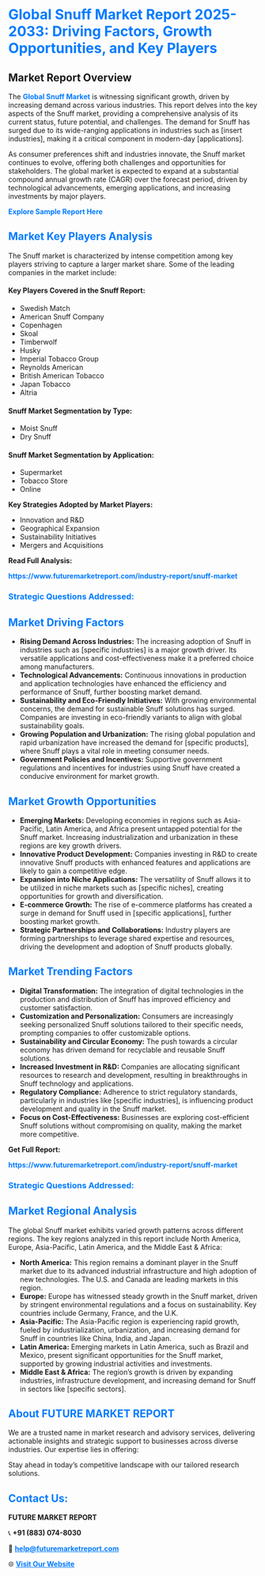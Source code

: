 <h1 style="color: #007BFF;">Global Snuff Market Report 2025-2033: Driving Factors, Growth Opportunities, and Key Players</h1>

<section id="overview">
<h2>Market Report Overview</h2>
<p>The <a href="https://www.futuremarketreport.com/industry-report/snuff-market" style="color: #007BFF; text-decoration: none;"><strong>Global Snuff Market</strong></a> is witnessing significant growth, driven by increasing demand across various industries. This report delves into the key aspects of the Snuff market, providing a comprehensive analysis of its current status, future potential, and challenges. The demand for Snuff has surged due to its wide-ranging applications in industries such as [insert industries], making it a critical component in modern-day [applications].</p>
<p>As consumer preferences shift and industries innovate, the Snuff market continues to evolve, offering both challenges and opportunities for stakeholders. The global market is expected to expand at a substantial compound annual growth rate (CAGR) over the forecast period, driven by technological advancements, emerging applications, and increasing investments by major players.</p>
</section>

<section id="overview">
<p><a href="https://www.futuremarketreport.com/request-sample/reportId=40903" style="color: #007BFF; text-decoration: none;"><strong>Explore Sample Report Here</strong></a></p>
</section>

<section id="key-players">
<h2 style="color: #007BFF;">Market Key Players Analysis</h2>
<p>The Snuff market is characterized by intense competition among key players striving to capture a larger market share. Some of the leading companies in the market include:</p>
<h4>Key Players Covered in the Snuff Report:</h4>
<ul><li>Swedish Match</li><li>American Snuff Company</li><li>Copenhagen</li><li>Skoal</li><li>Timberwolf</li><li>Husky</li><li>Imperial Tobacco Group</li><li>Reynolds American</li><li>British American Tobacco</li><li>Japan Tobacco</li><li>Altria</li></ul>
<h4>Snuff Market Segmentation by Type:</h4>
<ul><li>Moist Snuff</li><li>Dry Snuff</li></ul>

<h4>Snuff Market Segmentation by Application:</h4>
<ul><li>Supermarket</li><li>Tobacco Store</li><li>Online</li></ul>
<p><strong>Key Strategies Adopted by Market Players:</strong></p>
<ul>
<li>Innovation and R&D</li>
<li>Geographical Expansion</li>
<li>Sustainability Initiatives</li>
<li>Mergers and Acquisitions</li>
</ul>
</section>

<section>
<p><strong>Read Full Analysis: </strong></p><a href="https://www.futuremarketreport.com/industry-report/snuff-market" style="color: #007BFF; text-decoration: none;"><strong>https://www.futuremarketreport.com/industry-report/snuff-market</strong></a>
<h3 style="color: #007BFF;">Strategic Questions Addressed:</h3>
</section>

<section id="driving-factors">
<h2 style="color: #007BFF;">Market Driving Factors</h2>
<ul>
<li><strong>Rising Demand Across Industries:</strong> The increasing adoption of Snuff in industries such as [specific industries] is a major growth driver. Its versatile applications and cost-effectiveness make it a preferred choice among manufacturers.</li>
<li><strong>Technological Advancements:</strong> Continuous innovations in production and application technologies have enhanced the efficiency and performance of Snuff, further boosting market demand.</li>
<li><strong>Sustainability and Eco-Friendly Initiatives:</strong> With growing environmental concerns, the demand for sustainable Snuff solutions has surged. Companies are investing in eco-friendly variants to align with global sustainability goals.</li>
<li><strong>Growing Population and Urbanization:</strong> The rising global population and rapid urbanization have increased the demand for [specific products], where Snuff plays a vital role in meeting consumer needs.</li>
<li><strong>Government Policies and Incentives:</strong> Supportive government regulations and incentives for industries using Snuff have created a conducive environment for market growth.</li>
</ul>
</section>

<section id="growth-opportunities">
<h2 style="color: #007BFF;">Market Growth Opportunities</h2>
<ul>
<li><strong>Emerging Markets:</strong> Developing economies in regions such as Asia-Pacific, Latin America, and Africa present untapped potential for the Snuff market. Increasing industrialization and urbanization in these regions are key growth drivers.</li>
<li><strong>Innovative Product Development:</strong> Companies investing in R&D to create innovative Snuff products with enhanced features and applications are likely to gain a competitive edge.</li>
<li><strong>Expansion into Niche Applications:</strong> The versatility of Snuff allows it to be utilized in niche markets such as [specific niches], creating opportunities for growth and diversification.</li>
<li><strong>E-commerce Growth:</strong> The rise of e-commerce platforms has created a surge in demand for Snuff used in [specific applications], further boosting market growth.</li>
<li><strong>Strategic Partnerships and Collaborations:</strong> Industry players are forming partnerships to leverage shared expertise and resources, driving the development and adoption of Snuff products globally.</li>
</ul>
</section>

<section id="trending-factors">
<h2 style="color: #007BFF;">Market Trending Factors</h2>
<ul>
<li><strong>Digital Transformation:</strong> The integration of digital technologies in the production and distribution of Snuff has improved efficiency and customer satisfaction.</li>
<li><strong>Customization and Personalization:</strong> Consumers are increasingly seeking personalized Snuff solutions tailored to their specific needs, prompting companies to offer customizable options.</li>
<li><strong>Sustainability and Circular Economy:</strong> The push towards a circular economy has driven demand for recyclable and reusable Snuff solutions.</li>
<li><strong>Increased Investment in R&D:</strong> Companies are allocating significant resources to research and development, resulting in breakthroughs in Snuff technology and applications.</li>
<li><strong>Regulatory Compliance:</strong> Adherence to strict regulatory standards, particularly in industries like [specific industries], is influencing product development and quality in the Snuff market.</li>
<li><strong>Focus on Cost-Effectiveness:</strong> Businesses are exploring cost-efficient Snuff solutions without compromising on quality, making the market more competitive.</li>
</ul>
</section>

<section>
<p><strong>Get Full Report: </strong></p><a href="https://www.futuremarketreport.com/industry-report/snuff-market" style="color: #007BFF; text-decoration: none;"><strong>https://www.futuremarketreport.com/industry-report/snuff-market</strong></a>
<h3 style="color: #007BFF;">Strategic Questions Addressed:</h3>
</section>


<section id="regional-analysis">
<h2 style="color: #007BFF;">Market Regional Analysis</h2>
<p>The global Snuff market exhibits varied growth patterns across different regions. The key regions analyzed in this report include North America, Europe, Asia-Pacific, Latin America, and the Middle East & Africa:</p>
<ul>
<li><strong>North America:</strong> This region remains a dominant player in the Snuff market due to its advanced industrial infrastructure and high adoption of new technologies. The U.S. and Canada are leading markets in this region.</li>
<li><strong>Europe:</strong> Europe has witnessed steady growth in the Snuff market, driven by stringent environmental regulations and a focus on sustainability. Key countries include Germany, France, and the U.K.</li>
<li><strong>Asia-Pacific:</strong> The Asia-Pacific region is experiencing rapid growth, fueled by industrialization, urbanization, and increasing demand for Snuff in countries like China, India, and Japan.</li>
<li><strong>Latin America:</strong> Emerging markets in Latin America, such as Brazil and Mexico, present significant opportunities for the Snuff market, supported by growing industrial activities and investments.</li>
<li><strong>Middle East & Africa:</strong> The region’s growth is driven by expanding industries, infrastructure development, and increasing demand for Snuff in sectors like [specific sectors].</li>
</ul>
</section>

<footer>
<h2 style="color: #007BFF;">About FUTURE MARKET REPORT</h2>
<p>We are a trusted name in market research and advisory services, delivering actionable insights and strategic support to businesses across diverse industries. Our expertise lies in offering:</p>

<p>Stay ahead in today’s competitive landscape with our tailored research solutions.</p>

<h2 style="color: #007BFF;">Contact Us:</h2>
<p><strong>FUTURE MARKET REPORT</strong></p>
<p>📞 <strong>+91 (883) 074-8030</strong></p>
<p>📧 <strong><a href="mailto:help@futuremarketreport.com" style="color: #007BFF;">help@futuremarketreport.com</a></strong></p>
<p>🌐 <strong><a href="https://www.futuremarketreport.com/" style="color: #007BFF;">Visit Our Website</a></strong></p>
</footer>